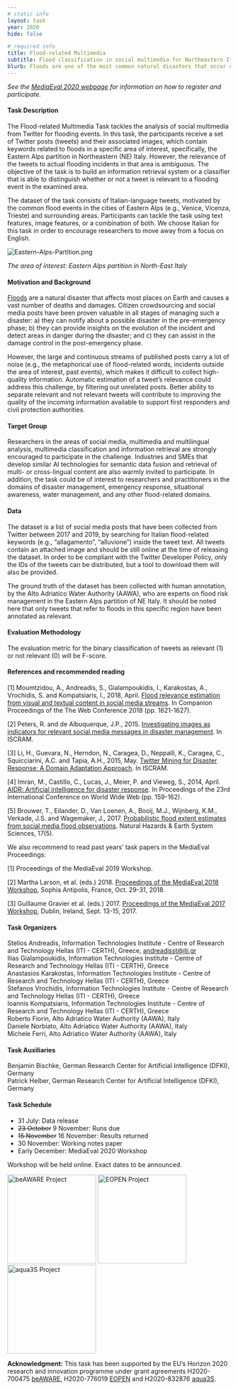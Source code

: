 ```yaml
---
# static info
layout: task
year: 2020
hide: false

# required info
title: Flood-related Multimedia
subtitle: Flood classification in social multimedia for Northeastern Italy
blurb: Floods are one of the most common natural disasters that occur on our planet, and the destruction they cause is enormous. In this task, the participants receive a set of Twitter posts (tweets), including text, images, and other metadata, and are asked to automatically identify which posts are truly relevant to flooding incidents in the specific area of Northeastern Italy. The ground truth labels have been created by experts in flood risk management. The ultimate aim of this task is to develop technology that will support experts in flood disaster management.
---
```


<!-- # please respect the structure below-->
*See the [MediaEval 2020 webpage](https://multimediaeval.github.io/editions/2020/) for information on how to register and participate.*

#### Task Description
The Flood-related Multimedia Task tackles the analysis of social multimedia from Twitter for flooding events. In this task, the participants receive a set of Twitter posts (tweets) and their associated images, which contain keywords related to floods in a specific area of interest, specifically, the Eastern Alps partition in Northeastern (NE) Italy. However, the relevance of the tweets to actual flooding incidents in that area is ambiguous. The objective of the task is to build an information retrieval system or a classifier that is able to distinguish whether or not a tweet is relevant to a flooding event in the examined area. 

The dataset of the task consists of Italian-language tweets, motivated by the common flood events in the cities of Eastern Alps (e.g., Venice, Vicenza, Trieste) and surrounding areas. Participants can tackle the task using text features, image features, or a combination of both. We choose Italian for this task in order to encourage researchers to move away from a focus on English.

<img src="https://eopen-project.eu/wp-content/uploads/2020/07/Eastern-Alps-Partition.png" alt="Eastern-Alps-Partition.png"/>

*The area of interest: Eastern Alps partition in North-East Italy*

#### Motivation and Background
[Floods](https://www.nationalgeographic.com/environment/natural-disasters/floods/) are a natural disaster that affects most places on Earth and causes a vast number of deaths and damages. Citizen crowdsourcing and social media posts have been proven valuable in all stages of managing such a disaster: a) they can notify about a possible disaster in the pre-emergency phase; b) they can provide insights on the evolution of the incident and detect areas in danger during the disaster; and c) they can assist in the damage control in the post-emergency phase.

However, the large and continuous streams of published posts carry a lot of noise (e.g., the metaphorical use of flood-related words, incidents outside the area of interest, past events), which makes it difficult to collect high-quality information. Automatic estimation of a tweet’s relevance could address this challenge, by filtering out unrelated posts. Better ability to separate relevant and not relevant tweets will contribute to improving the quality of the incoming information available to support first responders and civil protection authorities.

#### Target Group
Researchers in the areas of social media, multimedia and multilingual analysis, multimedia classification and information retrieval are strongly encouraged to participate in the challenge. Industries and SMEs that develop similar AI technologies for semantic data fusion and retrieval of multi- or cross-lingual content are also warmly invited to participate. In addition, the task could be of interest to researchers and practitioners in the domains of disaster management, emergency response, situational awareness, water management, and any other flood-related domains.

#### Data
The dataset is a list of social media posts that have been collected from Twitter between 2017 and 2019, by searching for Italian flood-related keywords (e.g., “allagamento”, “alluvione”) inside the tweet text. All tweets contain an attached image and should be still online at the time of releasing the dataset. In order to be compliant with the Twitter Developer Policy, only the IDs of the tweets can be distributed, but a tool to download them will also be provided.

The ground truth of the dataset has been collected with human annotation, by the Alto Adriatico Water Authority (AAWA), who are experts on flood risk management in the Eastern Alps partition of NE Italy. It should be noted here that only tweets that refer to floods in this specific region have been annotated as relevant.

#### Evaluation Methodology
The evaluation metric for the binary classification of tweets as relevant (1) or not relevant (0) will be F-score.

#### References and recommended reading
<!-- # Please use the ACM format for references https://www.acm.org/publications/authors/reference-formatting (but no DOI needed)-->
<!-- # The paper title should be a hyperlink leading to the paper online-->
[1] Moumtzidou, A., Andreadis, S., Gialampoukidis, I., Karakostas, A., Vrochidis, S. and Kompatsiaris, I., 2018, April. [Flood relevance estimation from visual and textual content in social media streams](https://dl.acm.org/doi/abs/10.1145/3184558.3191620). In Companion Proceedings of the The Web Conference 2018 (pp. 1621-1627).

[2] Peters, R. and de Albuquerque, J.P., 2015. [Investigating images as indicators for relevant social media messages in disaster management](). In ISCRAM.

[3] Li, H., Guevara, N., Herndon, N., Caragea, D., Neppalli, K., Caragea, C., Squicciarini, A.C. and Tapia, A.H., 2015, May. [Twitter Mining for Disaster Response: A Domain Adaptation Approach](http://www.agora.icmc.usp.br/site/wp-content/uploads/2015/08/Peters-and-Albuquerque-2015-Investigating-images-as-indicators-for-relevant-social-media-messages-in-disaster-management.pdf). In ISCRAM.

[4] Imran, M., Castillo, C., Lucas, J., Meier, P. and Vieweg, S., 2014, April. [AIDR: Artificial intelligence for disaster response](https://dl.acm.org/doi/abs/10.1145/2567948.2577034). In Proceedings of the 23rd International Conference on World Wide Web (pp. 159-162).

[5] Brouwer, T., Eilander, D., Van Loenen, A., Booij, M.J., Wijnberg, K.M., Verkade, J.S. and Wagemaker, J., 2017. [Probabilistic flood extent estimates from social media flood observations](https://core.ac.uk/download/pdf/207400745.pdf). Natural Hazards & Earth System Sciences, 17(5).


We also recommend to read past years’ task papers in the MediaEval Proceedings:

[1] Proceedings of the MediaEval 2019 Workshop.

[2] Martha Larson, et al. (eds.) 2018. [Proceedings of the MediaEval 2018 Workshop](http://ceur-ws.org/Vol-2283/), Sophia Antipolis, France, Oct. 29-31, 2018.

[3] Guillaume Gravier et al. (eds.) 2017. [Proceedings of the MediaEval 2017 Workshop](http://ceur-ws.org/Vol-1984), Dublin, Ireland, Sept. 13-15, 2017.


#### Task Organizers
<!-- # add the email address of the contact organizer-->
Stelios Andreadis, Information Technologies Institute - Centre of Research and Technology Hellas (ITI - CERTH), Greece, andreadisst@iti.gr  
Ilias Gialampoukidis, Information Technologies Institute - Centre of Research and Technology Hellas (ITI - CERTH), Greece  
Anastasios Karakostas, Information Technologies Institute - Centre of Research and Technology Hellas (ITI - CERTH), Greece  
Stefanos Vrochidis, Information Technologies Institute - Centre of Research and Technology Hellas (ITI - CERTH), Greece  
Ioannis Kompatsiaris, Information Technologies Institute - Centre of Research and Technology Hellas (ITI - CERTH), Greece  
Roberto Fiorin, Alto Adriatico Water Authority (AAWA), Italy  
Daniele Norbiato, Alto Adriatico Water Authority (AAWA), Italy  
Michele Ferri, Alto Adriatico Water Authority (AAWA), Italy  

#### Task Auxiliaries
<!-- # if there are people helping with the task, but are not bearing the main responsibility for the task, they are auxiliaries. Please delete this heading if you have no auxiliaries-->
Benjamin Bischke, German Research Center for Artificial Intelligence (DFKI), Germany  
Patrick Helber, German Research Center for Artificial Intelligence (DFKI), Germany  

#### Task Schedule
* 31 July: Data release <!-- # Replace XX with your date. Latest possible is 31 July-->
* ~~23 October~~ 9 November: Runs due <!-- # Replace XX with your date. Latest possible is 31 October-->
* ~~15 November~~ 16 November: Results returned  <!-- Fixed. Please do not change-->
* 30 November: Working notes paper  <!-- Fixed. Please do not change-->
* Early December: MediaEval 2020 Workshop <!-- Fixed. Please do not change-->

Workshop will be held online. Exact dates to be announced.

<img src="https://beaware-project.eu/wp-content/uploads/2017/01/logo.png" alt="beAWARE Project" width="200"/> <img src="https://eopen-project.eu/wp-content/uploads/2017/12/cropped-logo3b-1.png" alt="EOPEN Project" width="200"/> <img src="https://mklab.iti.gr/files/project_logos/aqua3s.png" alt="aqua3S Project" width="200"/>

**Acknowledgment:** This task has been supported by the EU’s Horizon 2020 research and innovation programme under grant agreements H2020-700475 [beAWARE](https://beaware-project.eu/), H2020-776019 [EOPEN](https://eopen-project.eu/) and H2020-832876 [aqua3S](https://aqua3s.eu/).
